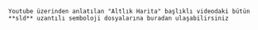     Youtube üzerinden anlatılan "Altlık Harita" başlıklı videodaki bütün **sld** uzantılı semboloji dosyalarına buradan ulaşabilirsiniz
